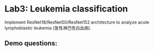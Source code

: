 # Lab3: Leukemia classification
Implement ResNet18/ResNet50/ResNet152 architecture to analyze acute lymphoblastic leukemia (急性淋巴性白血病).

## Demo questions: